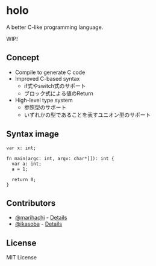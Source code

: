 # holo
A better C-like programming language.

WIP!

## Concept
- Compile to generate C code
- Improved C-based syntax
  - if式やswitch式のサポート
  - ブロック式による値のReturn
- High-level type system
  - 参照型のサポート
  - いずれかの型であることを表すユニオン型のサポート

## Syntax image
```
var x: int;

fn main(argc: int, argv: char*[]): int {
  var a: int;
  a = 1;

  return 0;
}
```

## Contributors
- [@marihachi](https://github.com/marihachi) - [Details](https://github.com/marihachi/holo/issues?q=author%3Amarihachi)
- [@ikasoba](https://github.com/ikasoba) - [Details](https://github.com/marihachi/holo/issues?q=author%3Aikasoba)

## License
MIT License
